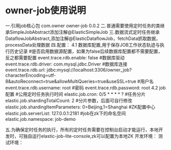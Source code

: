 # owner-job使用说明
一.引用job核心包
<dependency>
	<groupId>com.owner</groupId>
	<artifactId>owner-job</artifactId>
	<version>0.0.2</version>
</dependency>
二.普通需要使用定时任务的类继承SimpleJobAbstract添加注解@ElasticSimpleJob
三.数据流式定时任务继承DataflowJobAbstract,添加注解@ElasticDataflowJob，fetchData抓取数据，processData处理数据
四.配置：
4.1 数据库配置,用于保存JOB工作状态轨迹与执行历史记录
#是否启用数据源配置，如果为false后续数据库配置都不需要配置，反之都需要配置
event.trace.rdb.enable: false
#数据库驱动
event.trace.rdb.driver: com.mysql.jdbc.Driver
#数据库连接
event.trace.rdb.url: jdbc:mysql://localhost:3306/owner_job?characterEncoding=utf-8&autoReconnect=true&allowMultiQueries=true&useSSL=true
#用户名
event.trace.rdb.username: root
#密码
event.trace.rdb.password: root
4.2 job配置
#公用定时任务执行时间
elastic.job.cron: 0/5 * * * * ?
#任务分片
elastic.job.shardingTotalCount: 2
#分片参数，后面可自行修改
elastic.job.shardingItemParameters: 0=Beijing,1=Shanghai
#ZK配置中心
elastic.job.serverList: 127.0.0.1:2181
#job在zk下的命名空间
elastic.job.namespace:  job-demo

五.为确保定时任务的执行，所有的定时任务需要在控制台启动才能运行，本地开发时，可独自运行elastic-job-lite-console,zk可以配置为本地ZK
开发环境：
测试环境：
